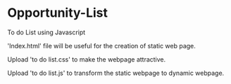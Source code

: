 # Opportunity-List
To do List using Javascript

'Index.html' file will be useful for the creation of static web page.

Upload 'to do list.css' to make the webpage attractive.

Upload 'to do list.js' to transform the static webpage to dynamic webpage.
